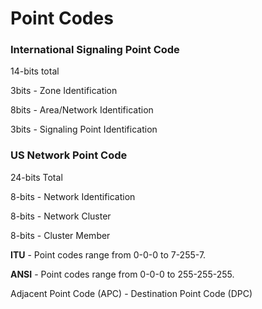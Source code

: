 # Point Codes

### International Signaling Point Code

14-bits total

3bits - Zone Identification

8bits - Area/Network Identification

3bits - Signaling Point Identification

### US Network Point Code

24-bits Total

8-bits - Network Identification

8-bits - Network Cluster

8-bits - Cluster Member



**ITU** - Point codes range from 0-0-0 to 7-255-7.

**ANSI** - Point codes range from 0-0-0 to 255-255-255.

Adjacent Point Code (APC) - Destination Point Code (DPC)


